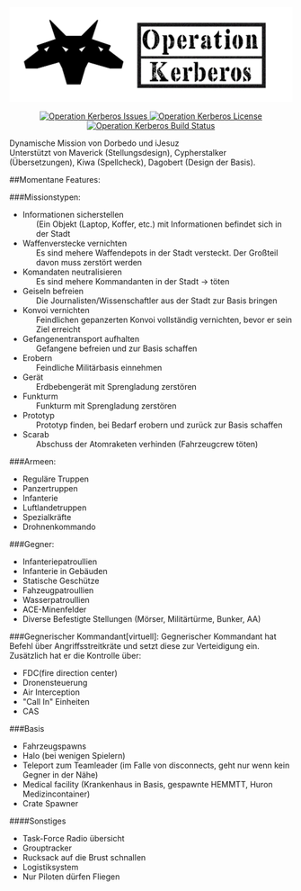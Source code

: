 <p align="center">
    <img src="https://raw.githubusercontent.com/Brig13Team/Operation_Kerberos/develop/extra/logo/Logo_lang_schwarz.jpg" width="900">
</p>

<p align="center">
    <a href="https://github.com/Brig13Team/Operation_Kerberos/issues">
        <img src="https://img.shields.io/github/issues-raw/Brig13Team/Operation_Kerberos.svg?style=flat-square" alt="Operation Kerberos Issues">
    </a>
    <a href="https://github.com/Brig13Team/Operation_Kerberos/blob/develop/LICENSE.md">
        <img src="https://img.shields.io/github/license/Brig13Team/Operation_Kerberos.svg?style=flat-square" alt="Operation Kerberos License">
    </a>
    <a href="https://travis-ci.org/Brig13Team/Operation_Kerberos">
        <img src="https://img.shields.io/travis/Brig13Team/Operation_Kerberos/develop.svg?style=flat-square" alt="Operation Kerberos Build Status">
    </a>
</p>

Dynamische Mission von Dorbedo und iJesuz </br>
Unterstützt von Maverick (Stellungsdesign), Cypherstalker (Übersetzungen), Kiwa (Spellcheck), Dagobert (Design der Basis).

##Momentane Features:

###Missionstypen:<ul>
<li>Informationen sicherstellen<ul>(Ein Objekt (Laptop, Koffer, etc.) mit Informationen  befindet sich in der Stadt</ul></li>
<li>Waffenverstecke vernichten<ul>Es sind mehere Waffendepots in der Stadt versteckt. Der Großteil davon muss zerstört werden</ul></li>
<li>Komandaten neutralisieren<ul>Es sind mehere Kommandanten in der Stadt -> töten</ul></li>
<li>Geiseln befreien<ul>Die Journalisten/Wissenschaftler aus der Stadt zur Basis bringen</ul></li>
<li>Konvoi vernichten<ul>Feindlichen gepanzerten Konvoi vollständig vernichten, bevor er sein Ziel erreicht</ul></li>
<li>Gefangenentransport aufhalten<ul>Gefangene befreien und zur Basis schaffen</ul></li>
<li>Erobern<ul>Feindliche Militärbasis einnehmen</ul></li>
<li>Gerät<ul>Erdbebengerät mit Sprengladung zerstören</ul></li>
<li>Funkturm<ul>Funkturm mit Sprengladung zerstören</ul></li>
<li>Prototyp<ul>Prototyp finden, bei Bedarf erobern und zurück zur Basis schaffen</ul></li>
<li>Scarab<ul>Abschuss der Atomraketen verhinden (Fahrzeugcrew töten)</ul></li>
</ul>
###Armeen:<ul>
<li>Reguläre Truppen
<li>Panzertruppen
<li>Infanterie
<li>Luftlandetruppen
<li>Spezialkräfte
<li>Drohnenkommando
</ul>
###Gegner:<ul>
<li>Infanteriepatroullien</li>
<li>Infanterie in Gebäuden</li>
<li>Statische Geschütze</li>
<li>Fahzeugpatroullien</li>
<li>Wasserpatroullien</li>
<li>ACE-Minenfelder</li>
<li>Diverse Befestigte Stellungen (Mörser, Militärtürme, Bunker, AA)</li>
</ul>
###Gegnerischer Kommandant[virtuell]:
Gegnerischer Kommandant hat Befehl über Angriffsstreitkräte und setzt diese zur Verteidigung ein. Zusätzlich hat er die Kontrolle über:<ul>
<li>FDC(fire direction center)</li>
<li>Dronensteuerung</li>
<li>Air Interception</li>
<li>"Call In" Einheiten</li>
<li>CAS</li>
</ul>
###Basis<ul>
<li>Fahrzeugspawns</li>
<li>Halo (bei wenigen Spielern)</li>
<li>Teleport zum Teamleader (im Falle von disconnects, geht nur wenn kein Gegner in der Nähe)</li>
<li>Medical facility (Krankenhaus in Basis, gespawnte HEMMTT, Huron Medizincontainer)</li>
<li>Crate Spawner</li>
</ul>
####Sonstiges<ul>
<li>Task-Force Radio übersicht</li>
<li>Grouptracker</li>
<li>Rucksack auf die Brust schnallen</li>
<li>Logistiksystem</li>
<li>Nur Piloten dürfen Fliegen</li></ul>
